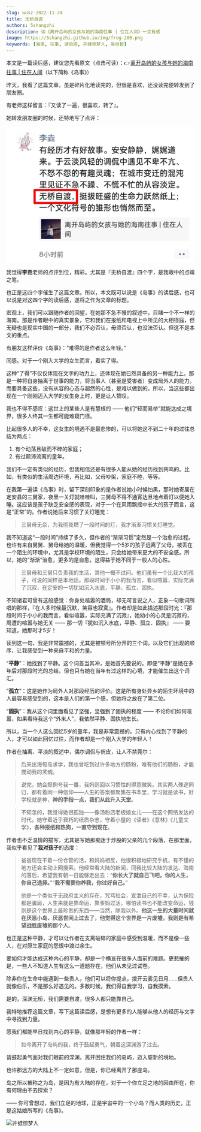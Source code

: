 ```yaml
---
slug: wusz-2022-11-24
title: 无桥自渡
authors: 5shangzhi
description: 读《离开岛屿的女孩与她的海南往事 | 住在人间》一文有感
image: https://5shangzhi.github.io/img/frog-200.png
keywords: [海南, 往事, 读后感, 井蛙惊梦人, 吴尚智]
---
```



本文是一篇读后感，建议您先看原文（点击可读）：👉[离开岛屿的女孩与她的海南往事 | 住在人间](https://mp.weixin.qq.com/s/bO_goe0Tgl4ntC8MMvENdQ)（以下简称《岛事》）

昨天，我看了这篇文章，虽是碎片化地读完的，但很是喜欢，还没读完便转发到了朋友圈。

有老师这样留言：『又读了一遍，很喜欢，转了』。

她转发朋友圈的时候，还特地写了点评：

![井蛙惊梦人](images/2022-11-24/1.jpeg)

我觉得**李垚**老师的点评到位，精彩。尤其是『无桥自渡』四个字，是我眼中的点睛之笔。

也正是这四个字催生了这篇文章。所以，本文既可以说是《岛事》的读后感，也可以说是对这四个字的读后感，遂将之作为文章的标题。

宏观上，我们可以跟随作者的回望，在她那不急不慢的叙述中，目睹一个不一样的海南。那是作者眼中的真实景象，它和我们在报纸和电视上中所见的大相径庭，但无疑也是现实中国的一部分，我们不必否认，毋须否认，也没法否认。但这不是本文的重点。

有朋友这样评价《岛事》：“难得的是作者这么年轻。”

同感。对于一个刚入大学的女生而言，着实了得。

这种“了得”不仅仅体现在文字的功力上，还体现在她已然具备的另一种能力上。那是一种将自身抽离于世事的能力，将当事人（甚至是受害者）变成局外人的能力。而要具备这些，没有从容的心态与超然的心性，是难以做到的。所以，当这些都出现在一个刚刚迈入大学的女生身上时，更是让人赞叹。

我也不得不感叹：这世上的某些人是有慧根的 —— 他们“轻而易举”就能达成之境界，很多人终其一生都可能难窥门径。

比起很多人的不幸，这女生的境遇不是最悲惨的，可以将她这不到二十年的过往总结为两点：

1. 有个动荡且破而不碎的家庭；
2. 有过颠沛流离的童年。

我们不一定有类似的经历，但我相信还是有很多人能从她的经历找到共鸣的。比如，有类似的生活周边环境，再比如，父母吵架，家庭不睦，等等。

在我第一遍读《岛事》时，留下深刻印象的是作者说她小时候怕黑，那时她寄居在定安县的三舅家，夜里一关灯就哇哇叫，三舅母不得不通宵达旦地点着灯以便她入睡。这应该是孩子缺乏安全感的表现，对于一个在风雨飘摇中长大的孩子而言，这是“正常”的。作者说她后来习惯了关灯睡觉：

> 三舅母无奈，为我彻夜燃了一段时间的灯，我才渐渐习惯关灯睡觉。

我不知道这“一段时间”持续了多久，但作者的“渐渐习惯”定然是一个治愈的过程。也许有来自舅舅、舅母给她的温暖，但我觉得一个5岁的孩子远离了父母，被丢在一个陌生的环境中，尤其是学校环境的陌生，只会给她带来更大的不安全感。所以，她的“渐渐”治愈，更多的是自愈。这得益于她不同于一般人的心性。

> 三舅母和三舅只负责我的生活，其他一概不过问。他们虽有一个比我大的孩子，可说的同样是本地话。那段时间于小小的我而言，看似喧嚣，实际充满了沉寂，在定安的一切犹如沉入水底，平静、孤立、固执。

不知诸君可曾有这般感觉：你身处喧嚣的酒局，却无可言说之人，正象一句歌词所唱的那样，『在人多时候最沉默，笑容也寂寞』。作者却是如此描述那段时光：『那段时间于小小的我而言，看似喧嚣，实际充满了沉寂』，她幼小的心灵是沉寂的，周遭的喧嚣与她无关 —— 那一切『犹如沉入水底，平静、孤立、固执』 —— 要知道，她那时才5岁！

读到这一句，我是非常震撼的，尤其是被顿号所分开的三个词，以及它们出现的顺序，让我感受到一种来自平和的力量。

“**平静**”：她找到了平静。这个词首当其冲，是她首先要说的。即便“平静”是她在多年后对那段时光的总结，但也只有她在当年有过这样的心境，才能催生出这个词汇。

“**孤立**”：这是她作为局外人对那段经历的评价。这是所有身处异乡的陌生环境中的人最容易感受到的，这本是人们的第一个感，但她将之放在了第二位。

“**固执**”：我从这个词里面看见了坚强，坚强到了固执的程度 —— 不论你们如何喧嚣，如果看待我这个“外来人”，我依然平静、固执地生长。

所以，当一个人这么回忆5岁的童年，我是非常震撼的。只有内心找到了平静的人，才可以如此回忆过往，而作者却是一个刚入大学的年轻人！

作者在抽离、平淡的叙述中，偶尔调侃与俏皮，让人不禁莞尔：

> 后来出海甸岛求学，我也曾吃到过许多地方的肠粉，唯有他们的肠粉，才能搅动我的灵魂。

> 说完，她会照例夸我一番，我妈则回以习惯性的得意微笑。其实两人殊途同归，都有着同一种信仰——人生的答案都聚集在书本里，学习就是读书，好学校就是神，**神的手指一点，我们从此升入天堂**。

> 不知怎的，我觉得她很孤独——像汤粉店老板娘女儿——在这个网络发达的时代，她守着近乎衰朽的纸质杂志，守着小屋的《读者》《意林》《儿童文学》，**各种报纸和热狗，一直守到现在**。

作者也不乏温情的描写，尤其是写她那痴迷于炒股的父亲的几个段落，在那里面，我似乎看见了**我对孩子**的态度：

> 爸爸现在干着一份仓管的活，和妈妈相反，他很积极地研究手机，有不懂的地方还会主动上网搜索。他经常看大陆的新闻，同我比较大陆的发达、海南的落后，希望我有朝一日能够走出去：“**你长大了就自己飞吧，你的人生，你自己选择。**”“**我不需要你养我，你过好自己。**”
>
> 他是一个类似于无政府主义的存在，咒骂社会，宣泄自己的不幸，认为保险都是骗局，人生来就是靠命运、靠爹妈过活，哪怕读书也不能改变命运，钱则是这个世界上最珍贵的东西——当然，除我以外。**他这一生的大量时间就在厌恶小岛、厌恶世间上过去了，他觉得这个世界是一片废墟，我则是有希望战胜废墟的那个人**。

也正是这种平静，才可以让作者在支离破碎的家庭中感受到温暖，而不是像一些人，在对原生家庭的怨恨中渡过余生。

要如何才能达成这种内心的平静，却是一个横亘在很多人面前的难题。更悲摧的是，一些人不知道人生有这么一道题存在，他们从未见过试卷。

除非你在生命中能遇到一些贵人，他们可以将你提点，拨开云雾见日月……但贵人就像伯乐，不是那么好遇见的。多数时候，我们得自我学习，自我摸索。

是的，深渊无桥，我们需要自渡，很多人都只能靠自己。

我特地推荐这篇文章，写下这篇读后感，是想有更多的人能够从他人的经历与文字中寻找到力量。

愿我们都能早日找到内心的平静，就像那年轻的作者一样：

> 如今离开了岛屿的我，终于鼓起勇气，朝着这深渊游了过去。

请鼓起勇气面对我们眼前的深渊，离开困住我们的岛屿，迈入崭新的境地。

也许那远方的大陆上不一定如意，但是，你已经离开了那座岛。

岛之所以被称之为岛，是因为有大陆的存在，对于一个你立足之地的因由所在，你有何理由不去探索？

—— 你可曾想过，我们立足的地球，正是宇宙中的一个小岛？而人类的历史，正是这姑娘所写的《岛事》。

![井蛙惊梦人](https://5shangzhi.github.io/img/frog.jpeg)
